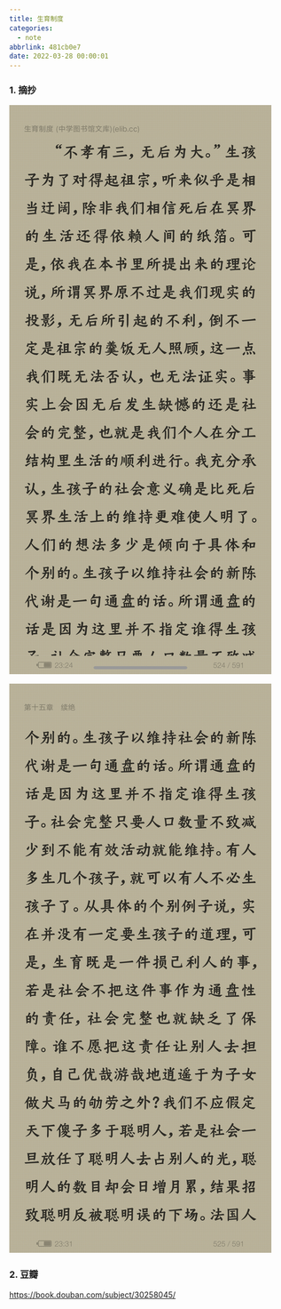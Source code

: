 ```yaml
---
title: 生育制度
categories:
  - note
abbrlink: 481cb0e7
date: 2022-03-28 00:00:01
---
```


### 1.  摘抄

![1](2022-03-28生育制度/1.png)

![1](2022-03-28生育制度/2.png)

### 2. 豆瓣

https://book.douban.com/subject/30258045/